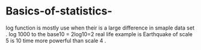 # Basics-of-statistics-
log function is mostly use when their is a large difference in smaple data set .
log 1000 to the base10 = 2log10=2
real life example is Earthquake of scale 5 is 10 time more powerful than scale 4 .
